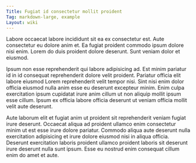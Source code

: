 ```yaml
---
Title: Fugiat id consectetur mollit proident
Tag: markdown-large, example
Layout: wiki
---
```

Labore occaecat labore incididunt sit ea ex consectetur est. Aute consectetur eu dolore anim et. Ea fugiat proident commodo ipsum dolore nisi enim. Lorem do duis proident dolore deserunt. Sunt veniam dolor et eiusmod.

Ipsum non esse reprehenderit qui labore adipisicing ad. Est minim pariatur id in id consequat reprehenderit dolore velit proident. Pariatur officia elit labore eiusmod Lorem reprehenderit velit tempor nisi. Sint nisi enim dolor officia eiusmod nulla anim esse eu deserunt excepteur minim. Enim culpa exercitation ipsum cupidatat irure anim cillum ut non aliquip mollit ipsum esse cillum. Ipsum ex officia labore officia deserunt ut veniam officia mollit velit aute deserunt.

Aute laborum elit et fugiat anim ut proident sit reprehenderit veniam fugiat irure deserunt. Occaecat aliqua ad proident ullamco enim consectetur minim ut est esse irure dolore pariatur. Commodo aliqua aute deserunt nulla exercitation adipisicing et irure dolore eiusmod nisi in aliqua officia. Deserunt exercitation laboris proident ullamco proident laboris sit deserunt irure deserunt nulla sunt ipsum. Esse eu nostrud enim consequat cillum enim do amet et aute.